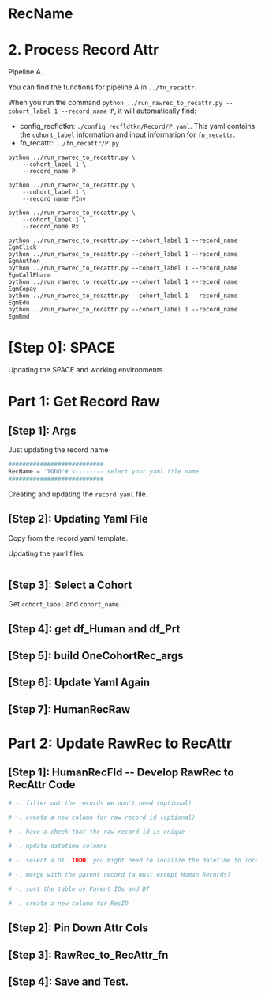 # RecName



# 2. Process Record Attr

Pipeline A. 

You can find the functions for pipeline A in `../fn_recattr`.

When you run the command `python ../run_rawrec_to_recattr.py --cohort_label 1 --record_name P`, it will automatically find: 
* config_recfldtkn: `./config_recfldtkn/Record/P.yaml`. This yaml contains the `cohort_label` information and input information for `fn_recattr`.
* fn_recattr: `../fn_recattr/P.py`

```shell
python ../run_rawrec_to_recattr.py \
    --cohort_label 1 \
    --record_name P 
    
python ../run_rawrec_to_recattr.py \
    --cohort_label 1 \
    --record_name PInv

python ../run_rawrec_to_recattr.py \
    --cohort_label 1 \
    --record_name Rx 
    
python ../run_rawrec_to_recattr.py --cohort_label 1 --record_name EgmClick
python ../run_rawrec_to_recattr.py --cohort_label 1 --record_name EgmAuthen
python ../run_rawrec_to_recattr.py --cohort_label 1 --record_name EgmCallPharm
python ../run_rawrec_to_recattr.py --cohort_label 1 --record_name EgmCopay
python ../run_rawrec_to_recattr.py --cohort_label 1 --record_name EgmEdu
python ../run_rawrec_to_recattr.py --cohort_label 1 --record_name EgmRmd
```


# [Step 0]: SPACE

Updating the SPACE and working environments. 

# Part 1: Get Record Raw

## [Step 1]: Args

Just updating the record name

```python
###########################
RecName = 'TODO'# <-------- select your yaml file name
###########################
```

Creating and updating the `record.yaml` file. 

## [Step 2]: Updating Yaml File

Copy from the record yaml template. 

Updating the yaml files. 

```yaml
```


## [Step 3]: Select a Cohort

Get `cohort_label` and `cohort_name`. 


## [Step 4]: get df_Human and df_Prt

## [Step 5]: build OneCohortRec_args

## [Step 6]: Update Yaml Again

## [Step 7]: HumanRecRaw

# Part 2: Update RawRec to RecAttr

## [Step 1]: HumanRecFld -- Develop RawRec to RecAttr Code

```python
# -. filter out the records we don't need (optional) 

# -. create a new column for raw record id (optional)

# -. have a check that the raw record id is unique

# -. update datetime columns
   
# -. select a DT. TODO: you might need to localize the datetime to local timezone. 

# -. merge with the parent record (a must except Human Records)

# -. sort the table by Parent IDs and DT

# -. create a new column for RecID
```

## [Step 2]: Pin Down Attr Cols

## [Step 3]: RawRec_to_RecAttr_fn

## [Step 4]: Save and Test. 